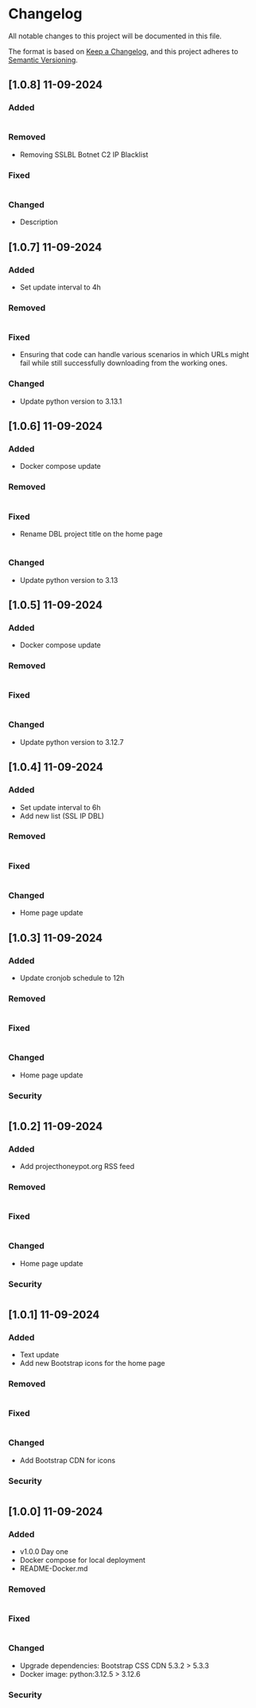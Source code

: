 # Changelog

All notable changes to this project will be documented in this file.

The format is based on [Keep a Changelog](https://keepachangelog.com/en/1.1.0/),
and this project adheres to [Semantic Versioning](https://semver.org/spec/v2.0.0.html).
## [1.0.8] 11-09-2024

### Added
#
### Removed
- Removing SSLBL Botnet C2 IP Blacklist
### Fixed
#
### Changed

- Description

## [1.0.7] 11-09-2024

### Added

- Set update interval to 4h

### Removed
#
### Fixed
- Ensuring that code can handle various scenarios in which URLs might fail while still successfully downloading from the working ones.

### Changed

- Update python version to 3.13.1

## [1.0.6] 11-09-2024

### Added

- Docker compose update

### Removed
#
### Fixed

- Rename DBL project title on the home page

#
### Changed

- Update python version to 3.13

## [1.0.5] 11-09-2024

### Added

- Docker compose update

### Removed
#
### Fixed
#
### Changed

- Update python version to 3.12.7

## [1.0.4] 11-09-2024

### Added

- Set update interval to 6h
- Add new list (SSL IP DBL)

### Removed
#
### Fixed
#
### Changed

- Home page update

## [1.0.3] 11-09-2024

### Added

- Update cronjob schedule to 12h

### Removed
#
### Fixed
#
### Changed

- Home page update

### Security
#

## [1.0.2] 11-09-2024

### Added

- Add projecthoneypot.org RSS feed

### Removed
#
### Fixed
#
### Changed

- Home page update

### Security
#

## [1.0.1] 11-09-2024

### Added

- Text update
- Add new Bootstrap icons for the home page

### Removed
#
### Fixed
#
### Changed

- Add Bootstrap CDN for icons

### Security
#

## [1.0.0] 11-09-2024

### Added

- v1.0.0 Day one
- Docker compose for local deployment
- README-Docker.md

### Removed
#
### Fixed
#
### Changed

- Upgrade dependencies: Bootstrap CSS CDN 5.3.2 > 5.3.3
- Docker image: python:3.12.5 > 3.12.6

### Security
#
